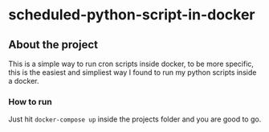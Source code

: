# scheduled-python-script-in-docker

## About the project

This is a simple way to run cron scripts inside docker, to be more specific, this is the easiest and simpliest way I found to run my python scripts inside a docker. 

### How to run
Just hit `docker-compose up` inside the projects folder and you are good to go.